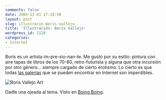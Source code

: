 ```yaml
---
comments: false
date: 2004-12-01 17:18:58
layout: post
slug: illustracin-boris-vallejo
title: 'Illustración: Boris Vallejo'
wordpress_id: 2128
categories:
- Internet
---
```


Boris es un artista im-pre-sio-nan-te. Me gustó por su estilo: pintura con aire tapas de libros de los 70-80, retro-futurista y alguna que otra incursión por otro género… siempre cargado de cierto erotismo. Lo cierto es que todas [las galerías](http://www.imaginistix.com/) que se pueden encontrar en Internet son imperdibles.





![Boris Vallejo Art](http://www.minid.net/images/boris_vallejo_art.png)





Dadle una ojeada al tema. Visto en [Boing Boing](http://www.boingboing.net).




 
